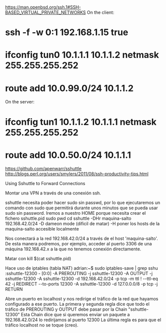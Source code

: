 https://man.openbsd.org/ssh.1#SSH-BASED_VIRTUAL_PRIVATE_NETWORKS
On the client:
# ssh -f -w 0:1 192.168.1.15 true
# ifconfig tun0 10.1.1.1 10.1.1.2 netmask 255.255.255.252
# route add 10.0.99.0/24 10.1.1.2
On the server:
# ifconfig tun1 10.1.1.2 10.1.1.1 netmask 255.255.255.252
# route add 10.0.50.0/24 10.1.1.1


https://github.com/apenwarr/sshuttle
http://blogs.perl.org/users/smylers/2011/08/ssh-productivity-tips.html

Using Sshuttle to Forward Connections

Montar una VPN a través de una conexión ssh.

sshuttle necesita poder hacer sudo sin passwd, por lo que ejecutaremos un comando con sudo que permitirá durante unos minutos que se pueda usar sudo sin password.
Iremos a nuestro HOME porque necesita crear el fichero sshuttle.pid
sudo pwd
cd
sshuttle -DHr maquina-salto 192.168.42.0/24
  -D dameon mode (dificil de matar)
  -H poner los hosts de la maquina-salto accesible localmente


Nos conectará a la red 192.168.42.0/24 a través de el host 'maquina-salto'.
De esta manera podremos, por ejemplo, acceder al puerto 3306 de una máquina 192.168.42.x a la que no tenemos conexión directamente.


Matar con
kill $(cat sshuttle.pid)


Hace uso de iptables (tabla NAT)
adrian:~$ sudo iptables-save | grep sshu
:sshuttle-12300 - [0:0]
-A PREROUTING -j sshuttle-12300
-A OUTPUT -j sshuttle-12300
-A sshuttle-12300 -d 192.168.42.0/24 -p tcp -m ttl ! --ttl-eq 42 -j REDIRECT --to-ports 12300
-A sshuttle-12300 -d 127.0.0.0/8 -p tcp -j RETURN

Abre un puerto en localhost y nos redirige el tráfico de la red que hayamos configurado a ese puerto.
La primera y segunda regla dice que todo el tráfico de PREROUTING y OUTPUT debe pasar por la Chain "sshuttle-12300"
Esta Chain dice que si queremos enviar un paquete a 192.168.42.0/24 lo redirijamos al puerto 12300
La última regla es para que el tráfico localhost no se toque (creo).
